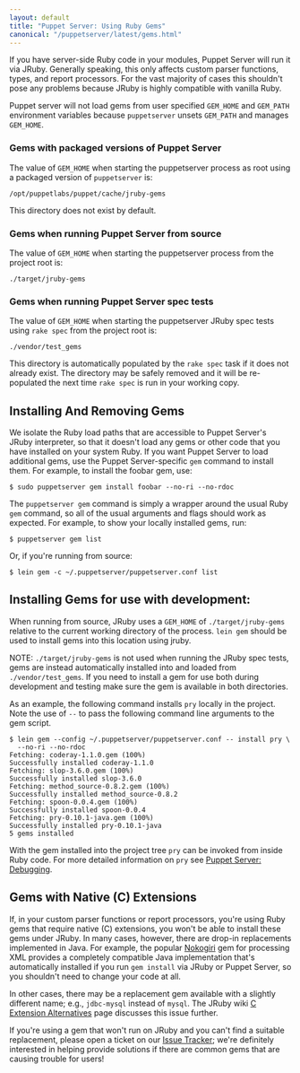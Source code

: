 ```yaml
---
layout: default
title: "Puppet Server: Using Ruby Gems"
canonical: "/puppetserver/latest/gems.html"
---
```



If you have server-side Ruby code in your modules, Puppet Server will run it
via JRuby. Generally speaking, this only affects custom parser functions,
types, and report processors. For the vast majority of cases this shouldn't
pose any problems because JRuby is highly compatible with vanilla Ruby.

Puppet server will not load gems from user specified `GEM_HOME` and `GEM_PATH`
environment variables because `puppetserver` unsets `GEM_PATH` and manages
`GEM_HOME`.

### Gems with packaged versions of Puppet Server

The value of `GEM_HOME` when starting the puppetserver process as root using
a packaged version of `puppetserver` is:

    /opt/puppetlabs/puppet/cache/jruby-gems

This directory does not exist by default.

### Gems when running Puppet Server from source

The value of `GEM_HOME` when starting the puppetserver process from the
project root is:

    ./target/jruby-gems

### Gems when running Puppet Server spec tests

The value of `GEM_HOME` when starting the puppetserver JRuby spec tests
using `rake spec` from the project root is:

    ./vendor/test_gems

This directory is automatically populated by the `rake spec` task if it does
not already exist.  The directory may be safely removed and it will be
re-populated the next time `rake spec` is run in your working copy.

## Installing And Removing Gems

We isolate the Ruby load paths that are accessible to Puppet Server's
JRuby interpreter, so that it doesn't load any gems or other code that
you have installed on your system Ruby. If you want Puppet Server to load
additional gems, use the Puppet Server-specific `gem` command to install them.
For example, to install the foobar gem, use:

    $ sudo puppetserver gem install foobar --no-ri --no-rdoc

The `puppetserver gem` command is simply a wrapper around the usual Ruby `gem`
command, so all of the usual arguments and flags should work as expected.
For example, to show your locally installed gems, run:

    $ puppetserver gem list

Or, if you're running from source:

    $ lein gem -c ~/.puppetserver/puppetserver.conf list

## Installing Gems for use with development:

When running from source, JRuby uses a `GEM_HOME` of `./target/jruby-gems`
relative to the current working directory of the process.  `lein gem` should be
used to install gems into this location using jruby.

NOTE: `./target/jruby-gems` is not used when running the JRuby spec tests, gems
are instead automatically installed into and loaded from `./vendor/test_gems`.
If you need to install a gem for use both during development and testing make
sure the gem is available in both directories.

As an example, the following command installs `pry` locally in the project.
Note the use of `--` to pass the following command line arguments to the gem
script.

    $ lein gem --config ~/.puppetserver/puppetserver.conf -- install pry \
      --no-ri --no-rdoc
    Fetching: coderay-1.1.0.gem (100%)
    Successfully installed coderay-1.1.0
    Fetching: slop-3.6.0.gem (100%)
    Successfully installed slop-3.6.0
    Fetching: method_source-0.8.2.gem (100%)
    Successfully installed method_source-0.8.2
    Fetching: spoon-0.0.4.gem (100%)
    Successfully installed spoon-0.0.4
    Fetching: pry-0.10.1-java.gem (100%)
    Successfully installed pry-0.10.1-java
    5 gems installed

With the gem installed into the project tree `pry` can be invoked from inside
Ruby code.  For more detailed information on `pry` see
[Puppet Server: Debugging](./dev_debugging.markdown#pry).

## Gems with Native (C) Extensions

If, in your custom parser functions or report processors, you're using Ruby
gems that require native (C) extensions, you won't be able to install these gems
under JRuby. In many cases, however, there are drop-in replacements implemented
in Java. For example, the popular [Nokogiri](http://www.nokogiri.org/) gem for
processing XML provides a completely compatible Java implementation that's
automatically installed if you run `gem install` via JRuby or Puppet Server,
so you shouldn't need to change your code at all.

In other cases, there may be a replacement gem available with a slightly
different name; e.g., `jdbc-mysql` instead of `mysql`. The JRuby wiki
[C Extension Alternatives](https://github.com/jruby/jruby/wiki/C-Extension-Alternatives)
page discusses this issue further.

If you're using a gem that won't run on JRuby and you can't find a suitable
replacement, please open a ticket on our
[Issue Tracker](https://tickets.puppet.com/browse/SERVER); we're definitely
interested in helping provide solutions if there are common gems that are
causing trouble for users!
